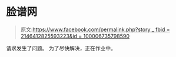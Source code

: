 # 脸谱网

> 原文:[https://www.facebook.com/permalink.php?story _ fbid = 2146412825593223&id = 100006735798590](https://www.facebook.com/permalink.php?story_fbid=2146412825593223&id=100006735798590)

请求发生了问题。 为了尽快解决，正在作业中。